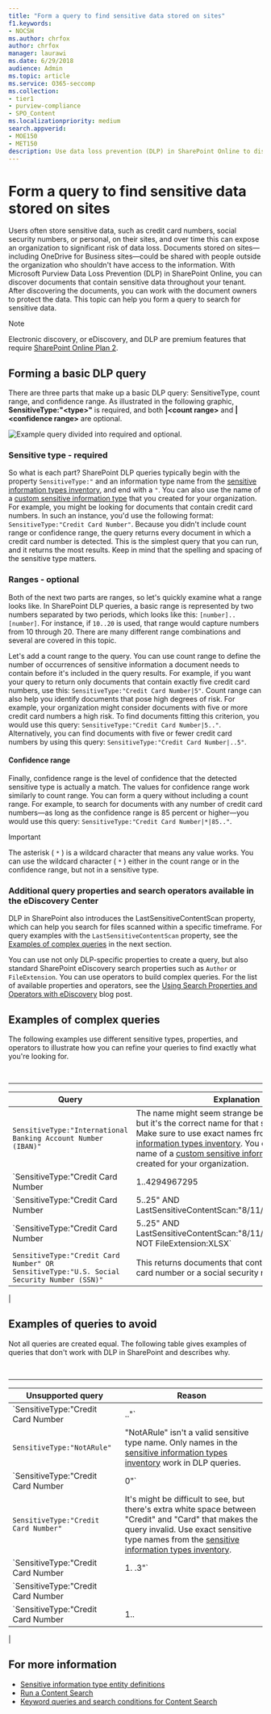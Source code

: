 ```yaml
---
title: "Form a query to find sensitive data stored on sites"
f1.keywords:
- NOCSH
ms.author: chrfox
author: chrfox
manager: laurawi
ms.date: 6/29/2018
audience: Admin
ms.topic: article
ms.service: O365-seccomp
ms.collection:
- tier1
- purview-compliance
- SPO_Content
ms.localizationpriority: medium
search.appverid:
- MOE150
- MET150
description: Use data loss prevention (DLP) in SharePoint Online to discover documents that contain sensitive data throughout your tenant.
---
```


# Form a query to find sensitive data stored on sites

Users often store sensitive data, such as credit card numbers, social security numbers, or personal, on their sites, and over time this can expose an organization to significant risk of data loss. Documents stored on sites—including OneDrive for Business sites—could be shared with people outside the organization who shouldn't have access to the information. With Microsoft Purview Data Loss Prevention (DLP) in SharePoint Online, you can discover documents that contain sensitive data throughout your tenant. After discovering the documents, you can work with the document owners to protect the data. This topic can help you form a query to search for sensitive data.

> [!NOTE]
> Electronic discovery, or eDiscovery, and DLP are premium features that require [SharePoint Online Plan 2](https://go.microsoft.com/fwlink/?LinkId=510080).

## Forming a basic DLP query

There are three parts that make up a basic DLP query: SensitiveType, count range, and confidence range. As illustrated in the following graphic, **SensitiveType:"\<type\>"** is required, and both **|\<count range\>** and **|\<confidence range\>** are optional.

![Example query divided into required and optional.](../media/DLP-query-example-text.png)

### Sensitive type - required

So what is each part? SharePoint DLP queries typically begin with the property  `SensitiveType:"` and an information type name from the [sensitive information types inventory](/Exchange/what-the-sensitive-information-types-in-exchange-look-for-exchange-2013-help), and end with a  `"`. You can also use the name of a [custom sensitive information type](create-a-custom-sensitive-information-type.md) that you created for your organization. For example, you might be looking for documents that contain credit card numbers. In such an instance, you'd use the following format:  `SensitiveType:"Credit Card Number"`. Because you didn't include count range or confidence range, the query returns every document in which a credit card number is detected. This is the simplest query that you can run, and it returns the most results. Keep in mind that the spelling and spacing of the sensitive type matters.

### Ranges - optional

Both of the next two parts are ranges, so let's quickly examine what a range looks like. In SharePoint DLP queries, a basic range is represented by two numbers separated by two periods, which looks like this:  `[number]..[number]`. For instance, if  `10..20` is used, that range would capture numbers from 10 through 20. There are many different range combinations and several are covered in this topic.

Let's add a count range to the query. You can use count range to define the number of occurrences of sensitive information a document needs to contain before it's included in the query results. For example, if you want your query to return only documents that contain exactly five credit card numbers, use this:  `SensitiveType:"Credit Card Number|5"`. Count range can also help you identify documents that pose high degrees of risk. For example, your organization might consider documents with five or more credit card numbers a high risk. To find documents fitting this criterion, you would use this query:  `SensitiveType:"Credit Card Number|5.."`. Alternatively, you can find documents with five or fewer credit card numbers by using this query:  `SensitiveType:"Credit Card Number|..5"`.

#### Confidence range

Finally, confidence range is the level of confidence that the detected sensitive type is actually a match. The values for confidence range work similarly to count range. You can form a query without including a count range. For example, to search for documents with any number of credit card numbers—as long as the confidence range is 85 percent or higher—you would use this query:  `SensitiveType:"Credit Card Number|*|85.."`.

> [!IMPORTANT]
> The asterisk ( `*` ) is a wildcard character that means any value works. You can use the wildcard character ( `*` ) either in the count range or in the confidence range, but not in a sensitive type.

### Additional query properties and search operators available in the eDiscovery Center

DLP in SharePoint also introduces the LastSensitiveContentScan property, which can help you search for files scanned within a specific timeframe. For query examples with the  `LastSensitiveContentScan` property, see the [Examples of complex queries](#examples-of-complex-queries) in the next section.

You can use not only DLP-specific properties to create a query, but also standard SharePoint eDiscovery search properties such as  `Author` or  `FileExtension`. You can use operators to build complex queries. For the list of available properties and operators, see the [Using Search Properties and Operators with eDiscovery](/archive/blogs/quentin/using-search-properties-and-operators-with-ediscovery) blog post.

## Examples of complex queries

The following examples use different sensitive types, properties, and operators to illustrate how you can refine your queries to find exactly what you're looking for.

<br>

****

|Query|Explanation|
|---|---|
|`SensitiveType:"International Banking Account Number (IBAN)"`|The name might seem strange because it's so long, but it's the correct name for that sensitive type. Make sure to use exact names from the [sensitive information types inventory](/Exchange/what-the-sensitive-information-types-in-exchange-look-for-exchange-2013-help). You can also use the name of a [custom sensitive information type](create-a-custom-sensitive-information-type.md) that you created for your organization.|
|`SensitiveType:"Credit Card Number|1..4294967295|1..100"`|This returns documents with at least one match to the sensitive type "Credit Card Number." The values for each range are the respective minimum and maximum values. A simpler way to write this query is  `SensitiveType:"Credit Card Number"`, but where's the fun in that?|
|`SensitiveType:"Credit Card Number|5..25" AND LastSensitiveContentScan:"8/11/2018..8/13/2018"`|This returns documents with 5-25 credit card numbers that were scanned from August 11, 2018 through August 13, 2018.|
|`SensitiveType:"Credit Card Number|5..25" AND LastSensitiveContentScan:"8/11/2018..8/13/2018" NOT FileExtension:XLSX`|This returns documents with 5-25 credit card numbers that were scanned from August 11, 2018 through August 13, 2018. Files with an XLSX extension aren't included in the query results.  `FileExtension` is one of many properties that you can include in a query. For more information, see [Using Search Properties and Operators with eDiscovery](/archive/blogs/quentin/using-search-properties-and-operators-with-ediscovery).|
|`SensitiveType:"Credit Card Number" OR SensitiveType:"U.S. Social Security Number (SSN)"`|This returns documents that contain either a credit card number or a social security number.|
|

## Examples of queries to avoid

Not all queries are created equal. The following table gives examples of queries that don't work with DLP in SharePoint and describes why.

<br>

****

|Unsupported query|Reason|
|---|---|
|`SensitiveType:"Credit Card Number|.."`|You must add at least one number.|
|`SensitiveType:"NotARule"`|"NotARule" isn't a valid sensitive type name. Only names in the [sensitive information types inventory](/Exchange/what-the-sensitive-information-types-in-exchange-look-for-exchange-2013-help) work in DLP queries.|
|`SensitiveType:"Credit Card Number|0"`|Zero isn't valid as either the minimum value or the maximum value in a range.|
|`SensitiveType:"Credit Card Number"`|It's might be difficult to see, but there's extra white space between "Credit" and "Card" that makes the query invalid. Use exact sensitive type names from the [sensitive information types inventory](/Exchange/what-the-sensitive-information-types-in-exchange-look-for-exchange-2013-help).|
|`SensitiveType:"Credit Card Number|1. .3"`|The two-period portion shouldn't be separated by a space.|
|`SensitiveType:"Credit Card Number| |1..|80.."`|There are too many pipe delimiters (\|). Follow this format instead: `SensitiveType: "Credit Card Number|1..|80.."`|
|`SensitiveType:"Credit Card Number|1..|80..101"`|Because confidence values represent a percentage, they can't exceed 100. Choose a number from 1 through 100 instead.|
|

## For more information

- [Sensitive information type entity definitions](sensitive-information-type-entity-definitions.md)
- [Run a Content Search](content-search.md)
- [Keyword queries and search conditions for Content Search](keyword-queries-and-search-conditions.md)
